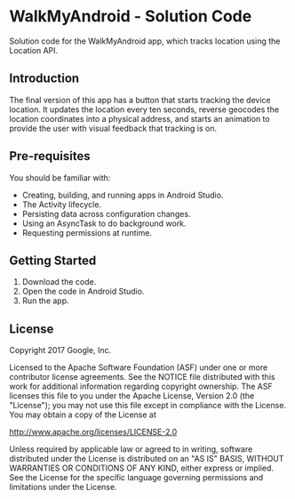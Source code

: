 WalkMyAndroid - Solution Code
=============================

Solution code for the WalkMyAndroid app, which tracks location using the
Location API.

Introduction
------------
The final version of this app has a button that starts tracking the device
location. It updates the location every ten seconds, reverse geocodes the
location coordinates into a physical address, and starts an animation to provide
the user with visual feedback that tracking is on.

Pre-requisites
--------------

You should be familiar with:
- Creating, building, and running apps in Android Studio.
- The Activity lifecycle.
- Persisting data across configuration changes.
- Using an AsyncTask to do background work.
- Requesting permissions at runtime.


Getting Started
---------------

1. Download the code.
2. Open the code in Android Studio.
3. Run the app.

License
-------

Copyright 2017 Google, Inc.

Licensed to the Apache Software Foundation (ASF) under one or more contributor
license agreements.  See the NOTICE file distributed with this work for
additional information regarding copyright ownership.  The ASF licenses this
file to you under the Apache License, Version 2.0 (the "License"); you may not
use this file except in compliance with the License.  You may obtain a copy of
the License at

  http://www.apache.org/licenses/LICENSE-2.0

Unless required by applicable law or agreed to in writing, software
distributed under the License is distributed on an "AS IS" BASIS, WITHOUT
WARRANTIES OR CONDITIONS OF ANY KIND, either express or implied.  See the
License for the specific language governing permissions and limitations under
the License.
